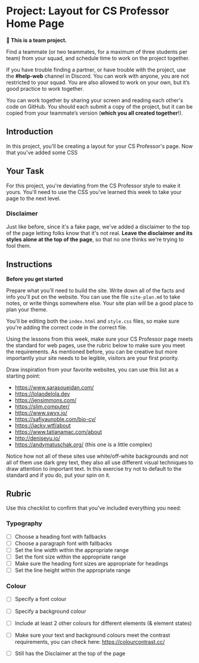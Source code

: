 # Project: Layout for CS Professor Home Page

<aside>

**👥 This is a team project.**

Find a teammate (or two teammates, for a maximum of three students per team) from your squad, and schedule time to work on the project together.

If you have trouble finding a partner, or have trouble with the project, use the **#help-web** channel in Discord. You can work with anyone, you are not restricted to your squad. You are also allowed to work on your own, but it’s good practice to work together.

You can work together by sharing your screen and reading each other's code on GitHub. You should each submit a copy of the project, but it can be copied from your teammate’s version (**which you all created together**!).

</aside>

## Introduction

In this project, you'll be creating a layout for your CS Professor's page. Now that you've added some CSS 

## Your Task

For this project, you're deviating from the CS Professor style to make it yours. You'll need to use the CSS you've learned this week to take your page to the next level.

### Disclaimer

Just like before, since it's a fake page, we've added a disclaimer to the top of the page letting folks know that it's not real. **Leave the disclaimer and its styles alone at the top of the page**, so that no one thinks we're trying to fool them.

## Instructions

**Before you get started**

Prepare what you'll need to build the site. Write down all of the facts and info you'll put on the website. You can use the file `site-plan.md` to take notes, or write things somewhere else. Your site plan will be a good place to plan your theme.

You'll be editing both the `index.html` and `style.css` files, so make sure you're adding the correct code in the correct file.

Using the lessons from this week, make sure your CS Professor page meets the standard for web pages, use the rubric below to make sure you meet the requirements. As mentioned before, you can be creative but more importantly your site needs to be legible, visitors are your first priority.

Draw inspiration from your favorite websites, you can use this list as a starting point:
- https://www.sarasoueidan.com/
- https://lolaodelola.dev
- https://jensimmons.com/
- https://slim.computer/
- https://www.swyx.io/
- https://safiyaunoble.com/bio-cv/
- https://jacky.wtf/about
- https://www.tatianamac.com/about
- http://deniseyu.io/
- https://andymatuschak.org/ (this one is a little complex)

Notice how not all of these sites use white/off-white backgrounds and not all of them use dark grey text, they also all use different visual techniques to draw attention to important text. In this exercise try not to default to the standard and if you do, put your spin on it.

## Rubric

Use this checklist to confirm that you've included everything you need:

### Typography
- [ ] Choose a heading font with fallbacks
- [ ] Choose a paragraph font with fallbacks
- [ ] Set the line width within the appropriate range
- [ ] Set the font size within the appropriate range
- [ ] Make sure the heading font sizes are appropriate for headings
- [ ] Set the line height within the appropriate range

### Colour
- [ ] Specify a font colour
- [ ] Specify a background colour
- [ ] Include at least 2 other colours for different elements (& element states)
- [ ] Make sure your text and background colours meet the contrast requirements, you can check here: https://colourcontrast.cc/

- [ ] Still has the Disclaimer at the top of the page
